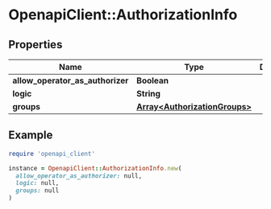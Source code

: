 # OpenapiClient::AuthorizationInfo

## Properties

| Name | Type | Description | Notes |
| ---- | ---- | ----------- | ----- |
| **allow_operator_as_authorizer** | **Boolean** |  | [optional] |
| **logic** | **String** |  | [optional] |
| **groups** | [**Array&lt;AuthorizationGroups&gt;**](AuthorizationGroups.md) |  | [optional] |

## Example

```ruby
require 'openapi_client'

instance = OpenapiClient::AuthorizationInfo.new(
  allow_operator_as_authorizer: null,
  logic: null,
  groups: null
)
```

